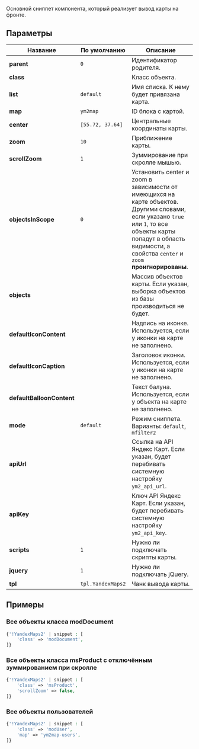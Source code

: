 Основной сниппет компонента, который реализует вывод карты на фронте.

## Параметры

| Название                  | По умолчанию      | Описание                                                                                                                                                                                                                 |
| ------------------------- | ----------------- | ------------------------------------------------------------------------------------------------------------------------------------------------------------------------------------------------------------------------ |
| **parent**                | `0`               | Идентификатор родителя.                                                                                                                                                                                                  |
| **class**                 |                   | Класс объекта.                                                                                                                                                                                                           |
| **list**                  | `default`         | Имя списка. К нему будет привязана карта.                                                                                                                                                                                |
| **map**                   | `ym2map`          | ID блока с картой.                                                                                                                                                                                                       |
| **center**                | `[55.72, 37.64]`  | Центральные координаты карты.                                                                                                                                                                                            |
| **zoom**                  | `10`              | Приближение карты.                                                                                                                                                                                                       |
| **scrollZoom**            | `1`               | Зуммирование при скролле мышью.                                                                                                                                                                                          |
| **objectsInScope**        | `0`               | Установить center и zoom в зависимости от имеющихся на карте объектов. Другими словами, если указано `true` или `1`, то все объекты карты попадут в область видимости, а свойства `center` и `zoom` **проигнорированы**. |
| **objects**               |                   | Массив объектов карты. Если указан, выборка объектов из базы производиться не будет.                                                                                                                                     |
| **defaultIconContent**    |                   | Надпись на иконке. Используется, если у иконки на карте не заполнено.                                                                                                                                                    |
| **defaultIconCaption**    |                   | Заголовок иконки. Используется, если у иконки на карте не заполнено.                                                                                                                                                     |
| **defaultBalloonContent** |                   | Текст балуна. Используется, если у объекта на карте не заполнено.                                                                                                                                                        |
| **mode**                  | `default`         | Режим сниппета. Варианты: `default`, `mfilter2`                                                                                                                                                                          |
| **apiUrl**                |                   | Ссылка на API Яндекс Карт. Если указан, будет перебивать системную настройку `ym2_api_url`.                                                                                                                              |
| **apiKey**                |                   | Ключ API Яндекс Карт. Если указан, будет перебивать системную настройку `ym2_api_key`.                                                                                                                                   |
| **scripts**               | `1`               | Нужно ли подключать скрипты карты.                                                                                                                                                                                       |
| **jquery**                | `1`               | Нужно ли подключать jQuery.                                                                                                                                                                                              |
| **tpl**                   | `tpl.YandexMaps2` | Чанк вывода карты.                                                                                                                                                                                                       |

## Примеры

### Все объекты класса modDocument

```php
{'!YandexMaps2' | snippet : [
    'class' => 'modDocument',
]}
```

### Все объекты класса msProduct с отключённым зуммированием при скролле

```php
{'!YandexMaps2' | snippet : [
    'class' => 'msProduct',
    'scrollZoom' => false,
]}
```

### Все объекты пользователей

```php
{'!YandexMaps2' | snippet : [
    'class' => 'modUser',
    'map' => 'ym2map-users',
]}
```
